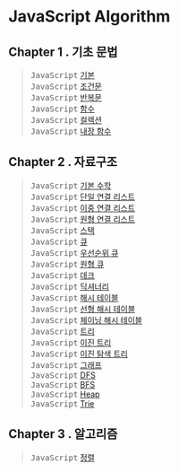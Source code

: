 # JavaScript Algorithm

## Chapter 1 . 기초 문법

> <kbd>JavaScript</kbd> [기본](./README/Ch01_Basic.md) <br>
<kbd>JavaScript</kbd> [조건문](./README/Ch01_Condition.md) <br>
<kbd>JavaScript</kbd> [반복문](./README/Ch01_Iteration.md) <br>
<kbd>JavaScript</kbd> [함수](./README/Ch01_Function.md) <br>
<kbd>JavaScript</kbd> [컬렉션](./README/Ch01_Collections.md) <br>
<kbd>JavaScript</kbd> [내장 함수](./README/Ch01_Basic-Object.md) <br>


## Chapter 2 . 자료구조

> <kbd>JavaScript</kbd> [기본 수학](./README/Ch02_Math.md) <br>
<kbd>JavaScript</kbd> [단일 연결 리스트](./README/Ch02_Linked-List.md) <br>
<kbd>JavaScript</kbd> [이중 연결 리스트](./README/Ch02_Double-Linked.md) <br>
<kbd>JavaScript</kbd> [원형 연결 리스트](./README/Ch02_Circular-Linked.md) <br>
<kbd>JavaScript</kbd> [스택](./README/Ch02_Stack.md) <br>
<kbd>JavaScript</kbd> [큐](./README/Ch02_Queue.md) <br>
<kbd>JavaScript</kbd> [우선순위 큐](./README/Ch02_Priority-Queue.md) <br>
<kbd>JavaScript</kbd> [원형 큐](./README/Ch02_Circular_Queue.md) <br>
<kbd>JavaScript</kbd> [데크](./README/Ch02_Deque.md) <br>
<kbd>JavaScript</kbd> [딕셔너리](./README/Ch02_Dictionary.md) <br>
<kbd>JavaScript</kbd> [해시 테이블](./README/Ch02_Hash-Table.md) <br>
<kbd>JavaScript</kbd> [선형 해시 테이블](./README/Ch02_LinearHashTable.md) <br>
<kbd>JavaScript</kbd> [체이닝 해시 테이블](./README/Ch02_ChainingHashTable.md) <br>
<kbd>JavaScript</kbd> [트리](./README/Ch02_Tree.md) <br>
<kbd>JavaScript</kbd> [이진 트리](./README/Ch02_Binary-Tree.md) <br>
<kbd>JavaScript</kbd> [이진 탐색 트리](./README/Ch02_Binary-Search.md) <br>
<kbd>JavaScript</kbd> [그래프](./README/CH02_Graph.md) <br>
<kbd>JavaScript</kbd> [DFS](./README/Ch02_DFS.md) <br>
<kbd>JavaScript</kbd> [BFS](./README/Ch02_BFS.md) <br>
<kbd>JavaScript</kbd> [Heap](./README/Ch02_Heap.md) <br>
<kbd>JavaScript</kbd> [Trie](./README/Ch02_Trie.md) <br>




## Chapter 3 . 알고리즘
> <kbd>JavaScript</kbd> [정렬](./README/Ch03_Sorting.md) <br>